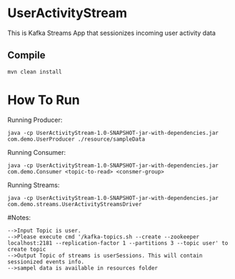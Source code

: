 # UserActivityStream

This is Kafka Streams App that sessionizes incoming user activity data

## Compile
```
mvn clean install
```


# How To Run


Running Producer:
```
java -cp UserActivityStream-1.0-SNAPSHOT-jar-with-dependencies.jar com.demo.UserProducer ./resource/sampleData
```
Running Consumer:
```
java -cp UserActivityStream-1.0-SNAPSHOT-jar-with-dependencies.jar com.demo.Consumer <topic-to-read> <consmer-group>

```

Running Streams:
```
java -cp UserActivityStream-1.0-SNAPSHOT-jar-with-dependencies.jar com.demo.streams.UserActivityStreamsDriver
```


#Notes:

```
-->Input Topic is user.
-->Please execute cmd '/kafka-topics.sh --create --zookeeper localhost:2181 --replication-factor 1 --partitions 3 --topic user' to create topic
-->Output Topic of streams is userSessions. This will contain sessionized events info.
-->sampel data is available in resources folder
```
